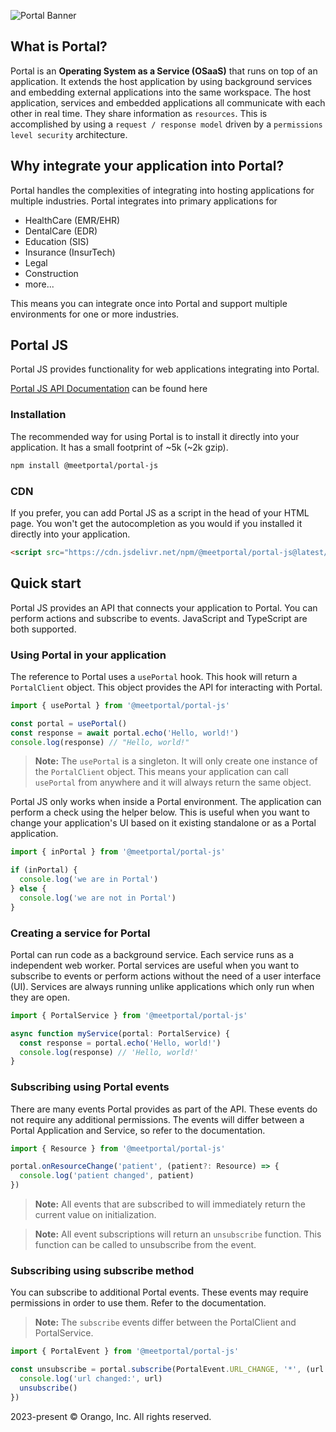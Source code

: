 ![Portal Banner](https://meetportal.github.io/portal-js/media/portal_banner.png)

## What is Portal?

Portal is an **Operating System as a Service (OSaaS)** that runs on top of an application. It extends the host application by using background services and embedding external applications into the same workspace. The host application, services and embedded applications all communicate with each other in real time. They share information as `resources`. This is accomplished by using a `request / response model` driven by a `permissions level security` architecture.

## Why integrate your application into Portal?

Portal handles the complexities of integrating into hosting applications for multiple industries. Portal integrates into primary applications for

- HealthCare (EMR/EHR)
- DentalCare (EDR)
- Education (SIS)
- Insurance (InsurTech)
- Legal
- Construction
- more...

This means you can integrate once into Portal and support multiple environments for one or more industries.

## Portal JS

Portal JS provides functionality for web applications integrating into Portal.

[Portal JS API Documentation](https://meetportal.github.io/portal-js/) can be found here

### Installation

The recommended way for using Portal is to install it directly into your application. It has a small footprint of ~5k (~2k gzip).

```bash
npm install @meetportal/portal-js
```

### CDN

If you prefer, you can add Portal JS as a script in the head of your HTML page. You won't get the autocompletion as you would if you installed it directly into your application.

```html
<script src="https://cdn.jsdelivr.net/npm/@meetportal/portal-js@latest/dist/portal.iife.js"></script>
```

## Quick start

Portal JS provides an API that connects your application to Portal. You can perform actions and subscribe to events. JavaScript and TypeScript are both supported.

### Using Portal in your application

The reference to Portal uses a `usePortal` hook. This hook will return a `PortalClient` object. This object provides the API for interacting with Portal.

```typescript
import { usePortal } from '@meetportal/portal-js'

const portal = usePortal()
const response = await portal.echo('Hello, world!')
console.log(response) // "Hello, world!"
```

> **Note:** The `usePortal` is a singleton. It will only create one instance of the `PortalClient` object. This means your application can call `usePortal` from anywhere and it will always return the same object.

Portal JS only works when inside a Portal environment. The application can perform a check using the helper below. This is useful when you want to change your application's UI based on it existing standalone or as a Portal application.

```typescript
import { inPortal } from '@meetportal/portal-js'

if (inPortal) {
  console.log('we are in Portal')
} else {
  console.log('we are not in Portal')
}
```

### Creating a service for Portal

Portal can run code as a background service. Each service runs as a independent web worker. Portal services are useful when you want to subscribe to events or perform actions without the need of a user interface (UI). Services are always running unlike applications which only run when they are open.

```typescript
import { PortalService } from '@meetportal/portal-js'

async function myService(portal: PortalService) {
  const response = portal.echo('Hello, world!')
  console.log(response) // 'Hello, world!'
}
```

### Subscribing using Portal events

There are many events Portal provides as part of the API. These events do not require any additional permissions. The events will differ between a Portal Application and Service, so refer to the documentation.

```typescript
import { Resource } from '@meetportal/portal-js'

portal.onResourceChange('patient', (patient?: Resource) => {
  console.log('patient changed', patient)
})
```

> **Note:** All events that are subscribed to will immediately return the current value on initialization.

> **Note:** All event subscriptions will return an `unsubscribe` function. This function can be called to unsubscribe from the event.

### Subscribing using subscribe method

You can subscribe to additional Portal events. These events may require permissions in order to use them. Refer to the documentation.

> **Note:** The `subscribe` events differ between the PortalClient and PortalService.

```typescript
import { PortalEvent } from '@meetportal/portal-js'

const unsubscribe = portal.subscribe(PortalEvent.URL_CHANGE, '*', (url: string) => {
  console.log('url changed:', url)
  unsubscribe()
})
```

<div class="footer">2023-present &copy; Orango, Inc. All rights reserved.</div>
